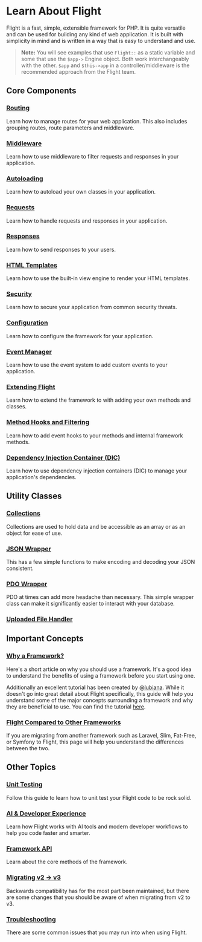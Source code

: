 # Learn About Flight

Flight is a fast, simple, extensible framework for PHP. It is quite versatile and can be used for building any kind of web application. 
It is built with simplicity in mind and is written in a way that is easy to understand and use.

> **Note:** You will see examples that use `Flight::` as a static variable and some that use the `$app->` Engine object. Both work interchangeably with the other. `$app` and `$this->app` in a controller/middleware is the recommended approach from the Flight team.

## Core Components

### [Routing](/learn/routing)

Learn how to manage routes for your web application. This also includes grouping routes, route parameters and middleware.

### [Middleware](/learn/middleware)

Learn how to use middleware to filter requests and responses in your application.

### [Autoloading](/learn/autoloading)

Learn how to autoload your own classes in your application.

### [Requests](/learn/requests)

Learn how to handle requests and responses in your application.

### [Responses](/learn/responses)

Learn how to send responses to your users.

### [HTML Templates](/learn/templates)

Learn how to use the built-in view engine to render your HTML templates.

### [Security](/learn/security)

Learn how to secure your application from common security threats.

### [Configuration](/learn/configuration)

Learn how to configure the framework for your application.

### [Event Manager](/learn/events)

Learn how to use the event system to add custom events to your application.

### [Extending Flight](/learn/extending)

Learn how to extend the framework to with adding your own methods and classes.

### [Method Hooks and Filtering](/learn/filtering)

Learn how to add event hooks to your methods and internal framework methods.

### [Dependency Injection Container (DIC)](/learn/dependency-injection-container)

Learn how to use dependency injection containers (DIC) to manage your application's dependencies.

## Utility Classes

### [Collections](/learn/collections)

Collections are used to hold data and be accessible as an array or as an object for ease of use.

### [JSON Wrapper](/learn/json)

This has a few simple functions to make encoding and decoding your JSON consistent.

### [PDO Wrapper](/learn/pdo-wrapper)

PDO at times can add more headache than necessary. This simple wrapper class can make it significantly easier to interact with your database.

### [Uploaded File Handler](/learn/uploaded-file)

## Important Concepts

### [Why a Framework?](/learn/why-frameworks)

Here's a short article on why you should use a framework. It's a good idea to understand the benefits of using a framework before you start using one.

Additionally an excellent tutorial has been created by [@lubiana](https://git.php.fail/lubiana). While it doesn't go into great detail about Flight specifically, 
this guide will help you understand some of the major concepts surrounding a framework and why they are beneficial to use. 
You can find the tutorial [here](https://git.php.fail/lubiana/no-framework-tutorial/src/branch/master/README.md).

### [Flight Compared to Other Frameworks](/learn/flight-vs-another-framework)
If you are migrating from another framework such as Laravel, Slim, Fat-Free, or Symfony to Flight, this page will help you understand the differences between the two.

## Other Topics

### [Unit Testing](/guides/unit-testing)

Follow this guide to learn how to unit test your Flight code to be rock solid.

### [AI & Developer Experience](/learn/ai)

Learn how Flight works with AI tools and modern developer workflows to help you code faster and smarter.

### [Framework API](/learn/api)

Learn about the core methods of the framework.

### [Migrating v2 -> v3](/learn/migrating-to-v3)
Backwards compatibility has for the most part been maintained, but there are some changes that you should be aware of when migrating from v2 to v3.

### [Troubleshooting](/learn/troubleshooting)
There are some common issues that you may run into when using Flight.